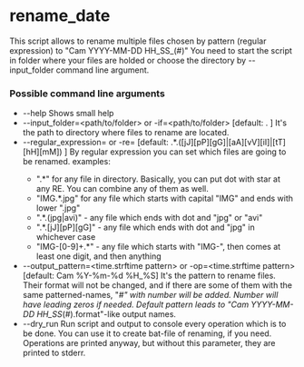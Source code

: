 ﻿# rename_date

This script allows to rename multiple files chosen by pattern (regular expression) to "Cam YYYY-MM-DD HH_SS_(#)"
You need to start the script in folder where your files are holded or choose the directory by --input_folder command line argument.

### Possible command line arguments
+ --help
  Shows small help
+ --input_folder=<path/to/folder> or -if=<path/to/folder> [default: . ]
  It's the path to directory where files to rename are located.
+ --regular_expression=<regexp> or -re=<regexp> [default: .*\.([jJ][pP][gG]|[aA][vV][iI]|[tT][hH][mM]) ]
  By regular expression you can set which files are going to be renamed. examples:
    + ".*" for any file in directory. Basically, you can put dot with star at any RE. You can combine any of them as well.
    + "IMG.*\.jpg" for any file which starts with capital "IMG" and ends with lower ".jpg"
    + ".*\.(jpg|avi)" - any file which ends with dot and "jpg" or "avi"
    + ".*\.[jJ][pP][gG]" - any file which ends with dot and "jpg" in whichever case
    + "IMG-[0-9]+.*" - any file which starts with "IMG-", then comes at least one digit, and then anything
+ --output_pattern=<time.strftime pattern> or -op=<time.strftime pattern> [default: Cam %Y-%m-%d %H_%S]
  It's the pattern to rename files. Their format will not be changed,
  and if there are some of them with the same patterned-names, "_#" with number will be added.
  Number will have leading zeros if needed. Default pattern leads to "Cam YYYY-MM-DD HH_SS_(#).format"-like output names.
+ --dry_run
  Run script and output to console every operation which is to be done. You can use it to create bat-file of renaming, if you need.
  Operations are printed anyway, but without this parameter, they are printed to stderr.
